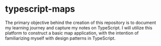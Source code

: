 # typescript-maps

The primary objective behind the creation of this repository is to document my learning journey and capture my notes on TypeScript. I will utilize this platform to construct a basic map application, with the intention of familiarizing myself with design patterns in TypeScript.